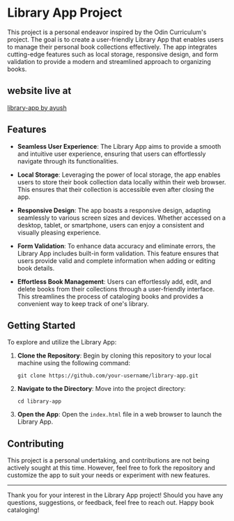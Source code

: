 
# Library App Project

This project is a personal endeavor inspired by the Odin Curriculum's project. The goal is to create a user-friendly Library App that enables users to manage their personal book collections effectively. The app integrates cutting-edge features such as local storage, responsive design, and form validation to provide a modern and streamlined approach to organizing books.

## website live at
[library-app by ayush](https://jikokuaice.github.io/)

## Features

- **Seamless User Experience**: The Library App aims to provide a smooth and intuitive user experience, ensuring that users can effortlessly navigate through its functionalities.

- **Local Storage**: Leveraging the power of local storage, the app enables users to store their book collection data locally within their web browser. This ensures that their collection is accessible even after closing the app.

- **Responsive Design**: The app boasts a responsive design, adapting seamlessly to various screen sizes and devices. Whether accessed on a desktop, tablet, or smartphone, users can enjoy a consistent and visually pleasing experience.

- **Form Validation**: To enhance data accuracy and eliminate errors, the Library App includes built-in form validation. This feature ensures that users provide valid and complete information when adding or editing book details.

- **Effortless Book Management**: Users can effortlessly add, edit, and delete books from their collections through a user-friendly interface. This streamlines the process of cataloging books and provides a convenient way to keep track of one's library.

## Getting Started

To explore and utilize the Library App:

1. **Clone the Repository**: Begin by cloning this repository to your local machine using the following command:

   ```
   git clone https://github.com/your-username/library-app.git
   ```

2. **Navigate to the Directory**: Move into the project directory:

   ```
   cd library-app
   ```

3. **Open the App**: Open the `index.html` file in a web browser to launch the Library App.

## Contributing

This project is a personal undertaking, and contributions are not being actively sought at this time. However, feel free to fork the repository and customize the app to suit your needs or experiment with new features.


---

Thank you for your interest in the Library App project! Should you have any questions, suggestions, or feedback, feel free to reach out. Happy book cataloging!

